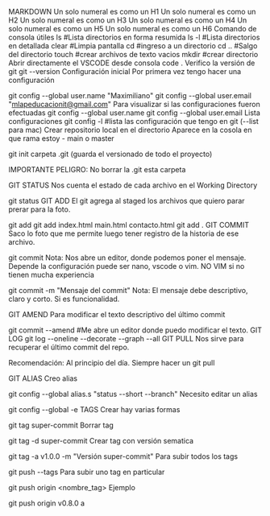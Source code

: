 MARKDOWN
Un solo numeral es como un H1
Un solo numeral es como un H2
Un solo numeral es como un H3
Un solo numeral es como un H4
Un solo numeral es como un H5
Un solo numeral es como un H6
Comando de consola útiles
ls #Lista directorios en forma resumida
ls -l #Lista directorios en detallada
clear #Limpia pantalla
cd #ingreso a un directorio
cd .. #Salgo del directorio
touch #crear archivos de texto vacios
mkdir #crear directorio
Abrir directamente el VSCODE desde consola
code .
Verifico la versión de git
git --version
Configuración inicial
Por primera vez tengo hacer una configuración

git config --global user.name "Maximiliano"
git config --global user.email "mlapeducacionit@gmail.com"
Para visualizar si las configuraciones fueron efectuadas
git config --global user.name
git config --global user.email
Lista configuraciones
git config -l #lista las configuración que tengo en git (--list para mac) 
Crear repositorio local en el directorio
Aparece en la cosola en que rama estoy - main o master

git init
carpeta .git (guarda el versionado de todo el proyecto)

IMPORTANTE PELIGRO: No borrar la .git esta carpeta

GIT STATUS
Nos cuenta el estado de cada archivo en el Working Directory

git status
GIT ADD
El git agrega al staged los archivos que quiero parar prerar para la foto.

git add <nombreArchivo>
git add index.html main.html contacto.html
git add .
GIT COMMIT
Saco lo foto que me permite luego tener registro de la historia de ese archivo.

git commit
Nota: Nos abre un editor, donde podemos poner el mensaje. Depende la configuración puede ser nano, vscode o vim. NO VIM si no tienen mucha experiencia

git commit -m "Mensaje del commit"
Nota: El mensaje debe descriptivo, claro y corto. Si es funcionalidad.

GIT AMEND
Para modificar el texto descriptivo del último commit

git commit --amend #Me abre un editor donde puedo modificar el texto.
GIT LOG
git log --oneline --decorate --graph --all
GIT PULL
Nos sirve para recuperar el último commit del repo.

Recomendación: Al principio del día. Siempre hacer un git pull

GIT ALIAS
Creo alias

git config --global alias.s "status --short --branch"
Necesito editar un alias

git config --global -e
TAGS
Crear hay varias formas

git tag super-commit
Borrar tag

git tag -d super-commit
Crear tag con versión sematica

git tag -a v1.0.0 -m "Versión super-commit"
Para subir todos los tags

git push --tags
Para subir uno tag en particular

git push origin <nombre_tag>
Ejemplo

git push origin v0.8.0 a